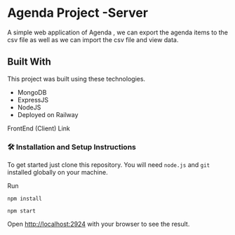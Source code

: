 # Agenda Project -Server

A simple web application of Agenda , we can export the agenda items to the csv file as well as we can import the csv file and view data.

## Built With

This project was built using these technologies.

- MongoDB
- ExpressJS
- NodeJS
- Deployed on Railway

<a link="https://github.com/kerrybli/agenda-project-client">FrontEnd (Client) Link </a>

### 🛠 Installation and Setup Instructions

To get started just clone this repository. You will need `node.js` and `git` installed globally on your machine.

Run

```
npm install
```

```
npm start
```

Open [http://localhost:2924](http://localhost:2924) with your browser to see the result.
